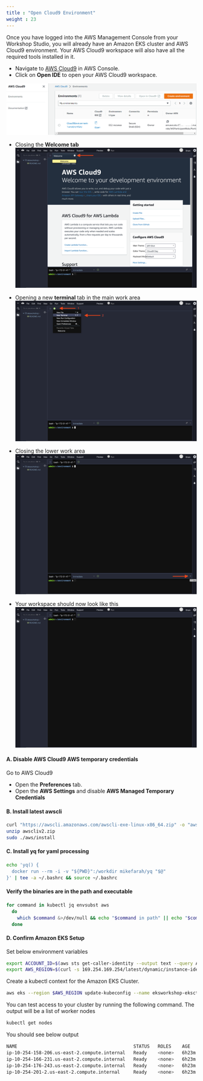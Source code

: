 ```yaml
---
title : "Open Cloud9 Environment"
weight : 23
---
```


Once you have logged into the AWS Management Console from your Workshop Studio, you will already have an Amazon EKS cluster and AWS Cloud9 environment. Your AWS Cloud9 workspace will also have all the required tools installed in it.


* Navigate to [AWS Cloud9](https://console.aws.amazon.com/cloud9) in AWS Console.
* Click on **Open IDE** to open your AWS Cloud9 workspace.

![sign-in](/static/images/create-workspace/cloud9-IDE1.png)

* Closing the **Welcome tab**
![c9before](/static/images/create-workspace/cloud9-1.png)

* Opening a new **terminal** tab in the main work area
![c9newtab](/static/images/create-workspace/cloud9-2.png)

* Closing the lower work area
![c9newtab](/static/images/create-workspace/cloud9-3.png)

* Your workspace should now look like this
![c9after](/static/images/create-workspace/cloud9-4.png)

#### A. Disable AWS Cloud9 AWS temporary credentials

Go to AWS Cloud9

* Open the **Preferences** tab.
* Open the **AWS Settings** and disable **AWS Managed Temporary Credentials**

#### B. Install latest awscli

```bash
curl "https://awscli.amazonaws.com/awscli-exe-linux-x86_64.zip" -o "awscliv2.zip"
unzip awscliv2.zip
sudo ./aws/install
```
#### C. Install yq for yaml processing

```bash
echo 'yq() {
  docker run --rm -i -v "${PWD}":/workdir mikefarah/yq "$@"
}' | tee -a ~/.bashrc && source ~/.bashrc
```

#### Verify the binaries are in the path and executable
```bash
for command in kubectl jq envsubst aws
  do
    which $command &>/dev/null && echo "$command in path" || echo "$command NOT FOUND"
  done
```
#### D. Confirm Amazon EKS Setup


Set below environment variables
```bash
export ACCOUNT_ID=$(aws sts get-caller-identity --output text --query Account)
export AWS_REGION=$(curl -s 169.254.169.254/latest/dynamic/instance-identity/document | jq -r '.region')
```

Create a kubectl context for the Amazon EKS Cluster.

```bash
aws eks --region $AWS_REGION update-kubeconfig --name eksworkshop-eksctl
```

You can test access to your cluster by running the following command. The output will be a list of worker nodes

```bash
kubectl get nodes
```

You should see below output

```bash
NAME                                           STATUS   ROLES    AGE     VERSION
ip-10-254-158-206.us-east-2.compute.internal   Ready    <none>   6h23m   v1.23.13-eks-fb459a0
ip-10-254-166-231.us-east-2.compute.internal   Ready    <none>   6h23m   v1.23.13-eks-fb459a0
ip-10-254-176-243.us-east-2.compute.internal   Ready    <none>   6h23m   v1.23.13-eks-6022eca
ip-10-254-201-2.us-east-2.compute.internal     Ready    <none>   6h23m   v1.23.13-eks-6022eca
```

